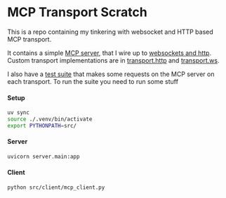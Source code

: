 # MCP Transport Scratch

This is a repo containing my tinkering with websocket and HTTP based MCP transport.

It contains a simple [MCP server](src/server/mcp_definition.py), that I wire up to [websockets and http](src/server/main.py). Custom transport implementations are in [transport.http](src/transport/http) and [transport.ws](src/transport/ws).

I also have a [test suite](src/client/mcp_client.py) that makes some requests on the MCP server on each transport. To run the suite you need to run some stuff


#### Setup

```bash
uv sync
source ./.venv/bin/activate
export PYTHONPATH=src/
```

#### Server

```bash
uvicorn server.main:app
```

#### Client

```bash
python src/client/mcp_client.py
```
